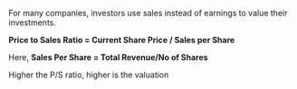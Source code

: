 For many companies, investors use sales instead of earnings to value their investments. 

**Price to Sales Ratio = Current Share Price / Sales per Share**

Here, **Sales Per Share = Total Revenue/No of Shares**

Higher the P/S ratio, higher is the valuation